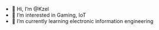 - 👋 Hi, I’m @Kzel
- 👀 I’m interested in Gaming, IoT
- 🌱 I’m currently learning electronic information engineering

<!---
Kzel/Kzel is a ✨ special ✨ repository because its `README.md` (this file) appears on your GitHub profile.
You can click the Preview link to take a look at your changes.
--->
